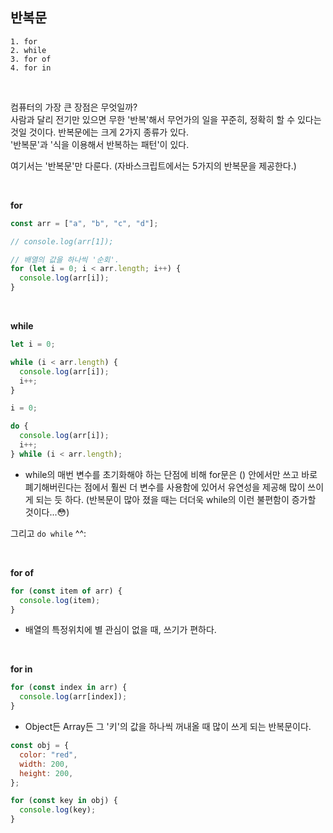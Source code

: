 ## 반복문

```
1. for
2. while
3. for of
4. for in
```

<br />

컴퓨터의 가장 큰 장점은 무엇일까? <br />
사람과 달리 전기만 있으면 무한 '반복'해서 무언가의 일을 꾸준히, 정확히 할 수 있다는 것일 것이다.
반복문에는 크게 2가지 종류가 있다.<br />
'반복문'과 '식을 이용해서 반복하는 패턴'이 있다.

여기서는 '반복문'만 다룬다. (자바스크립트에서는 5가지의 반복문을 제공한다.)

<br />

**for**

```js
const arr = ["a", "b", "c", "d"];

// console.log(arr[1]);

// 배열의 값을 하나씩 '순회'.
for (let i = 0; i < arr.length; i++) {
  console.log(arr[i]);
}
```

<br />

**while**

```js
let i = 0;

while (i < arr.length) {
  console.log(arr[i]);
  i++;
}

i = 0;

do {
  console.log(arr[i]);
  i++;
} while (i < arr.length);
```

- while의 매번 변수를 초기화해야 하는 단점에 비해 for문은 () 안에서만 쓰고 바로 폐기해버린다는 점에서 훨씬 더 변수를 사용함에 있어서 유연성을 제공해 많이 쓰이게 되는 듯 하다. (반복문이 많아 졌을 때는 더더욱 while의 이런 불편함이 증가할 것이다...😳)

그리고 `do while` ^^:

<br />

**for of**

```js
for (const item of arr) {
  console.log(item);
}
```

- 배열의 특정위치에 별 관심이 없을 때, 쓰기가 편하다.

<br />

**for in**

```js
for (const index in arr) {
  console.log(arr[index]);
}
```

- Object든 Array든 그 '키'의 값을 하나씩 꺼내올 때 많이 쓰게 되는 반복문이다.

```js
const obj = {
  color: "red",
  width: 200,
  height: 200,
};

for (const key in obj) {
  console.log(key);
}
```
